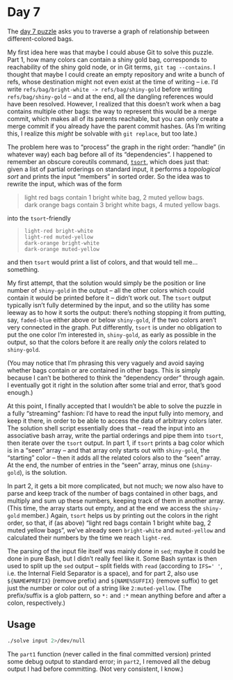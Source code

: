 # Day 7

The [day 7 puzzle][day7] asks you to traverse a graph of relationship between different-colored bags.

My first idea here was that maybe I could abuse Git to solve this puzzle.
Part 1, how many colors can contain a shiny gold bag,
corresponds to reachability of the shiny gold node,
or in Git terms, `git tag --contains`.
I thought that maybe I could create an empty repository and write a bunch of refs,
whose destination might not even exist at the time of writing –
i.e. I’d write `refs/bag/bright-white -> refs/bag/shiny-gold` before writing `refs/bag/shiny-gold` –
and at the end, all the dangling references would have been resolved.
However, I realized that this doesn’t work when a bag contains multiple other bags:
the way to represent this would be a merge commit,
which makes all of its parents reachable,
but you can only create a merge commit if you already have the parent commit hashes.
(As I’m writing this, I realize this _might_ be solvable with `git replace`, but too late.)

The problem here was to “process” the graph in the right order:
“handle” (in whatever way) each bag before all of its “dependencies”.
I happened to remember an obscure coreutils command, [`tsort`][info tsort], which does just that:
given a list of partial orderings on standard input,
it performs a _topological sort_ and prints the input “members” in sorted order.
So the idea was to rewrite the input, which was of the form

> light red bags contain 1 bright white bag, 2 muted yellow bags.  
> dark orange bags contain 3 bright white bags, 4 muted yellow bags.

into the `tsort`-friendly

> ```
> light-red bright-white
> light-red muted-yellow
> dark-orange bright-white
> dark-orange muted-yellow
> ```

and then `tsort` would print a list of colors, and that would tell me… something.

My first attempt, that the solution would simply be the position or line number of `shiny-gold` in the output –
all the other colors which could contain it would be printed before it – didn’t work out.
The `tsort` output typically isn’t fully determined by the input,
and so the utility has some leeway as to how it sorts the output:
there’s nothing stopping it from putting, say, `faded-blue` either above or below `shiny-gold`,
if the two colors aren’t very connected in the graph.
Put differently, `tsort` is under no obligation to put the one color I’m interested in, `shiny-gold`,
as early as possible in the output,
so that the colors before it are really _only_ the colors related to `shiny-gold`.

(You may notice that I’m phrasing this very vaguely and avoid saying whether bags contain or are contained in other bags.
This is simply because I can’t be bothered to think the “dependency order” through again.
I eventually got it right in the solution after some trial and error, that’s good enough.)

At this point, I finally accepted that I wouldn’t be able to solve the puzzle in a fully “streaming” fashion:
I’d have to read the input fully into memory, and keep it there,
in order to be able to access the data of arbitrary colors later.
The solution shell script essentially does that –
read the input into an associative bash array,
write the partial orderings and pipe them into `tsort`,
then iterate over the `tsort` output.
In part 1, if `tsort` prints a bag color which is in a “seen” array –
and that array only starts out with `shiny-gold`, the “starting” color –
then it adds all the related colors also to the “seen” array.
At the end, the number of entries in the “seen” array,
minus one (`shiny-gold`), is the solution.

In part 2, it gets a bit more complicated, but not much;
we now also have to parse and keep track of the number of bags contained in other bags,
and multiply and sum up these numbers, keeping track of them in another array.
(This time, the array starts out empty, and at the end we access the `shiny-gold` member.)
Again, `tsort` helps us by printing out the colors in the right order,
so that, if (as above) “light red bags contain 1 bright white bag, 2 muted yellow bags”,
we’ve already seen `bright-white` and `muted-yellow` and calculated their numbers
by the time we reach `light-red`.

The parsing of the input file itself was mainly done in `sed`;
maybe it could be done in pure Bash, but I didn’t really feel like it.
Some Bash syntax is then used to split up the `sed` output –
split fields with `read` (according to `IFS=' '`, i.e. the Internal Field Separator is a space),
and for part 2, also use `${NAME#PREFIX}` (remove prefix) and `${NAME%SUFFIX}` (remove suffix)
to get just the number or color out of a string like `2:muted-yellow`.
(The prefix/suffix is a glob pattern, so `*:` and `:*` mean anything before and after a colon, respectively.)

## Usage

```sh
./solve input 2>/dev/null
```

The `part1` function (never called in the final committed version) printed some debug output to standard error;
in `part2`, I removed all the debug output I had before committing.
(Not very consistent, I know.)

[day7]: https://adventofcode.com/2020/day/7
[info tsort]: https://www.gnu.org/software/coreutils/manual/html_node/tsort-invocation.html
